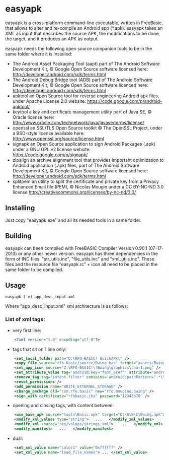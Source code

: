 easyapk
=======

easyapk is a cross-platform command-line executable, written in FreeBasic, that allows to alter and re-compile an Android app (*.apk).
easyapk takes an XML as input that describes the source APK, the modifications to be done, the target, and it produces an APK as output.

easyapk needs the following open source companion tools to be in the same folder where it is installed:

* The Android Asset Packaging Tool (aapt) part of The Android Software Development Kit, © Google Open Source software licensed here: http://developer.android.com/sdk/terms.html
* The Android Debug Bridge tool (ADB) part of The Android Software Development Kit, © Google Open Source software licenced here: http://developer.android.com/sdk/terms.html
* apktool an Open Source tool for reverse engineering Android apk files, under Apache License 2.0 website: https://code.google.com/p/android-apktool/
* keytool a key and certificate management utility part of Java SE, © Oracle license here: http://www.oracle.com/technetwork/java/javase/terms/license/
* openssl an SSL/TLS Open Source toolkit © The OpenSSL Project, under a BSD-style license available here: http://www.openssl.org/source/license.html
* signapk an Open Source application to sign Android Packages (.apk) under a GNU GPL v2 license website: https://code.google.com/p/signapk/
* zipalign an archive alignment tool that provides important optimization to Android application (.apk) files, part of The Android Software Development Kit, © Google Open Source software licensed here: http://developer.android.com/sdk/terms.html
* splitpem an utility to split the certificate and private key from a Privacy Enhanced Email file (PEM), © Nicolas Mougin under a CC BY-NC-ND 3.0 license http://creativecommons.org/licenses/by-nc-nd/3.0/


## Installing
Just copy "easyapk.exe" and all its needed tools in a same folder.

## Building
easyapk can been compiled with FreeBASIC Compiler Version 0.90.1 (07-17-2013) or any other newer version.
easyapk has three dependencies in the form of INC files: "str_utils.inc", "file_utils.inc" and "xml_utils.inc".
These files and the resource file "easyapk.rc" + icon all need to be placed in the same folder to be compiled.

## Usage
`easyapk [-v] app_desc_input.xml`

Where "app_desc_input.xml" xml architecture is as follows:

### List of xml tags:

- very first line:
```xml
	<?xml version="1.0" encoding="utf-8"?>
```

- tags that sit on 1 line only:
```xml
	<set_local_folder path="D:\RFO-BASIC! QuickAPK\" />
	<copy_file source="rfo-basic/source/Bwing.bas" target="assets/Bwing/source" />
	<set_app_icon source="Z:\RFO-BASIC!\!Bwing\graphics\char1.png" />
	<set_attribute_value tag='android:key="font_pref"' attribute="android:defaultValue" value="Medium" />
	<remove_tag tag="intent-filter" contains='android:pathPattern=".*\\.bas"' />
	<reset_permissions />
	<add_permission name="WRITE_EXTERNAL_STORAGE" />
	<change_package old="com.rfo.basic" new="rfo.mougino.bwing" />
	<sign_with certificate="rfobasic.jks" password="12345678" />
```

- opening and closing tags, with content between:
```xml
	<use_base_apk source="tools\Basic.apk" target="D:\A\B\C\Bwing.apk">   ...   </use_base_apk>
	<modify_xml_values type="string">   ...   </modify_xml_values>
	<modify_xml source="res/values/strings.xml">   ...   </modify_xml>
	<modify_manifest>   ...   </modify_manifest>
```

- dual:
```xml
	<set_xml_value name="color1" value="0xffffff" />
	<set_xml_value name="load_file_names"> ... </set_xml_value>
```
